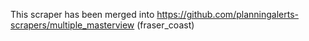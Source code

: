 This scraper has been merged into https://github.com/planningalerts-scrapers/multiple_masterview (fraser_coast)
